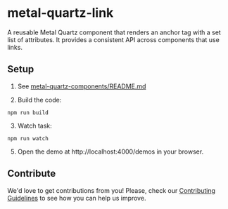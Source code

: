 # metal-quartz-link

A reusable Metal Quartz component that renders an anchor tag with a set list of attributes. It provides a consistent API across components that use links.

## Setup

1. See [metal-quartz-components/README.md](https://github.com/metal/metal-quartz-components/blob/master/README.md)

2. Build the code:

  ```
  npm run build
  ```

3. Watch task:

  ```
  npm run watch
  ```

5. Open the demo at http://localhost:4000/demos in your browser.

## Contribute

We'd love to get contributions from you! Please, check our [Contributing Guidelines](https://github.com/metal/metal-quartz-components/blob/master/CONTRIBUTING.md) to see how you can help us improve.
